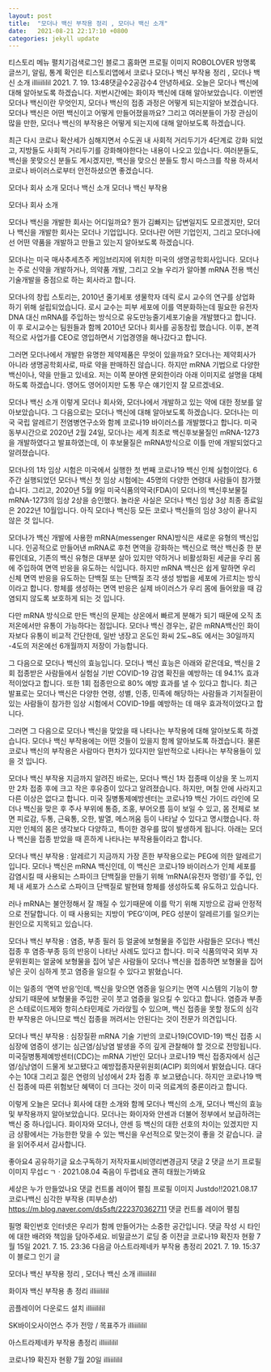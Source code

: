 ```yaml
---
layout: post
title:  "모더나 백신 부작용 정리 , 모더나 백신 소개"
date:   2021-08-21 22:17:10 +0800
categories: jekyll update
---
```

티스토리 메뉴 펼치기검색로그인
블로그 홈화면
프로필 이미지
ROBOLOVER
방명록
글쓰기, 알림, 통계 확인은 티스토리앱에서
코로나
모더나 백신 부작용 정리 , 모더나 백신 소개
illiiililil
2021. 7. 19. 13:48댓글수2공감수4
안녕하세요. 오늘은 모더나 백신에 대해 알아보도록 하겠습니다. 저번시간에는 화이자 백신에 대해 알아보았습니다. 이번엔 모더나 백신이란 무엇인지, 모더나 백신의 접종 과정은 어떻게 되는지알아 보겠습니다. 모더나 백신은 어떤 백신이고 어떻게 만들어졌을까요? 그리고 여러분들이 가장 관심이많을 만한, 모더나 백신의 부작용은 어떻게 되는지에 대해 알아보도록 하겠습니다. 

 




 

최근 다시 코로나 확산세가 심해지면서 수도권 내 사회적 거리두기가 4단계로 강화 되었고, 지방들도 사회적 거리두기를 강화해야한다는 내용이 나오고 있습니다. 여러분들도, 백신을 못맞으신 분들도 계시겠지만, 백신을 맞으신 분들도 항시 마스크를 착용 하셔서 코로나 바이러스로부터 안전하셨으면 좋겠습니다.

 

모더나 회사 소개
모더나 백신 소개
모더나 백신 부작용
 

모더나 회사 소개



 

모더나 백신을 개발한 회사는 어디일까요? 뭔가 김빠지는 답변일지도 모르겠지만, 모더나 백신을 개발한 회사는 모더나 기업입니다. 모더나란 어떤 기업인지, 그리고 모더나에선 어떤 약품을 개발하고 만들고 있는지 알아보도록 하겠습니다. 

 

모더나는 미국 매사추세츠주 케임브리지에 위치한 미국의 생명공학회사입니다. 모더나는 주로 신약을 개발하거나, 의약품 개발, 그리고 오늘 우리가 알아볼 mRNA 전용 백신 기술개발을 중점으로 하는 회사라고 합니다. 

 




 

모더나의 창립 스토리는, 2010년 줄기세포 생물학자 데릭 로시 교수의 연구를 상업화 하기 위해 설립되었습니다. 로시 교수는 피부 세포에 이를 역분화하는데 필요한 유전자 DNA 대신 mRNA를 주입하는 방식으로 유도만능줄기세포기술을 개발했다고 합니다. 이 후 로시교수는 팀원들과 함께 2010년 모더나 회사를 공동창립 했습니다. 이후, 본격적으로 사업가를 CEO로 영입하면서 기업경영을 해나갔다고 합니다. 

 




 

그러면 모더나에서 개발한 유명한 제약제품은 무엇이 있을까요? 모더나는  제약회사가 아니라 생명공학회사로, 따로 약을 판매하진 않습니다. 하지만 mRNA 기법으로 다양한 백신이나, 약을 만들고 있네요. 저는 이쪽 분야엔 문외한이라 아래 이미지로 설명을 대체하도록 하겠습니다. 영어도 영어이지만 도통 무슨 얘기인지 잘 모르겠네요.

 




 

모더나 백신 소개
이렇게 모더나 회사와, 모더나에서 개발하고 있는 약에 대한 정보를 알아보았습니다. 그 다음으로는 모더나 백신에 대해 알아보도록 하겠습니다. 모더나는 미국 국립 알레르기 전염병연구소와 함께 코로나19 바이러스를 개발했다고 합니다. 미국 동부시간으로 2020년 2월 24일, 모더나는 세계 최초로 백신후보물질인 mRNA-1273을 개발하였다고 발표하였는데, 이 후보물질은 mRNA방식으로 이틀 만에 개발되었다고 알려졌습니다.

 

모더나의 1차 임상 시험은 미국에서 실행한 첫 번째 코로나19 백신 인체 실험이었다. 6주간 실행되었던 모더나 백신 첫 임상 시험에는 45명의 다양한 연령대 사람들이 참가했습니다. 그리고, 2020년 5월 9일 미국식품의약국(FDA)이 모더나의 백신후보물질 mRNA-1273의 임상 2상을 승인했다. 놀라운 사실은 모더나 백신 임상 3상 최종 종료일은 2022년 10월입니다. 아직 모더나 백신등 모든 코로나 백신들의 임상 3상이 끝나지 않은 것 입니다.

 

 




 

모더나가 백신 개발에 사용한 mRNA(messenger RNA)방식은 새로운 유형의 백신입니다. 인공적으로 만들어낸 mRNA로 후천 면역을 강화하는 백신으로 핵산 백신중 한 분류인데요, 기존의 백신 유형은 대부분 살아 있지만 약하거나 비활성화된 세균을 우리 몸에 주입하여 면역 반응을 유도하는 식입니다. 하지만 mRNA 백신은 쉽게 말하면 우리 신체 면역 반응을 유도하는 단백질 또는 단백질 조각 생성 방법을 세포에 가르치는 방식이라고 합니다. 항체를 생성하는 면역 반응은 실제 바이러스가 우리 몸에 들어왔을 때 감염되지 않도록 보호하게 되는 것 입니다.

 

다만 mRNA 방식으로 만든 백신의 문제는 상온에서 빠르게 분해가 되기 때문에 오직 초저온에서만 유통이 가능하다는 점입니다. 모더나 백신 경우는, 같은 mRNA백신인 화이자보다 유통이 비교적 간단한데, 일반 냉장고 온도인 화씨 2도~8도 에서는 30일까지 -4도의 저온에선 6개월까지 저장이 가능합니다.

 




 

그 다음으로 모더나 백신의 효능입니다. 모더나 백신 효능은 아래와 같은데요, 백신을 2회 접종받은 사람들에서 실험실 기반 COVID-19 감염 확진을 예방하는 데 94.1% 효과적이었다고 합니다. 또한 1회 접종만으로 80% 예방 효과를 낼 수 있다고 합니다. 최근 발표로는 모더나 백신은 다양한 연령, 성별, 인종, 민족에 해당하는 사람들과 기저질환이 있는 사람들이 참가한 임상 시험에서 COVID-19를 예방하는 데 매우 효과적이었다고 합니다.

 

그러면 그 다음으로 모더나 백신을 맞았을 때 나타나는 부작용에 대해 알아보도록 하겠습니다. 모더나 백신 부작용에는 어떤 것들이 있을지 함께 알아보도록 하겠습니다. 물론 코로나 백신의 부작용은 사람마다 편차가 있다지만 일반적으로 나타나는 부작용들이 있을 것 입니다. 

 




 

모더나 백신 부작용
지금까지 알려진 바로는, 모더나 백신 1차 접종때 이상을 못 느끼지만 2차 접종 후에 크고 작은 후유증이 있다고 알려졌습니다. 하지만, 며칠 안에 사라지고 다른 이상은 없다고 합니다. 미국 질병통제예방센터는 코로나19 백신 가이드 라인에 모더나 백신을 맞은 후 주사 부위에 통증, 조홍, 부어오름 등이 보일 수 있고, 몸 전체로 보면 피로감, 두통, 근육통, 오한, 발열, 메스꺼움 등이 나타날 수 있다고 명시했습니다. 하지만 인체의 몸은 생각보다 다양하고, 특이한 경우를 많이 발생하게 됩니다. 아래는 모더나 백신을 접종 받았을 때 흔하게 나타나는 부작용들이라고 합니다.

 




 

모더나 백신 부작용 : 알레르기
지금까지 가장 흔한 부작용으로는 PEG에 의한 알레르기입니다. 모더나 백신은 mRNA 백신인데, 이 백신은 코로나19 바이러스가 인체 세포를 감염시킬 때 사용되는 스파이크 단백질을 만들기 위해 ‘mRNA(유전자 명령)’를 주입, 인체 내 세포가 스스로 스파이크 단백질로 발현돼 항체를 생성하도록 유도하고 있습니다.

 

러나 mRNA는 불안정해서 잘 깨질 수 있기때문에 이를 막기 위해 지방으로 감싸 안정적으로 전달합니다. 이 때 사용되는 지방이 ‘PEG’이며, PEG 성분이 알레르기를 일으키는 원인으로 지목되고 있습니다.

 




 

모더나 백신 부작용 : 염증, 부종
필러 등 얼굴에 보형물을 주입한 사람들은 모더나 백신 접종 후 염증·부종 등의 반응이 나타난 사례도 있다고 합니다. 미국 식품의약국 외부 자문위원회는 얼굴에 보형물을 집어 넣은 사람들이 모더나 백신을 접종하면 보형물을 집어 넣은 곳이 심하게 붓고 염증을 일으킬 수 있다고 밝혔습니다.

 

이는 일종의 ‘면역 반응’인데, 백신을 맞으면 염증을 일으키는 면역 시스템의 기능이 향상되기 때문에 보형물을 주입한 곳이 붓고 염증을 일으킬 수 있다고 합니다. 염증과 부종은 스테로이드제와 항히스타민제로 가라앉힐 수 있으며, 백신 접종을 못할 정도의 심각한 부작용은 아니므로 백신 접종을 꺼려서는 안된다는 것이 전문가 의견입니다.

 

모더나 백신 부작용 : 심장질환
mRNA 기술 기반의 코로나19(COVID-19) 백신 접종 시 심장에 염증이 생기는 심근염/심낭염 발생을 주의 깊게 관찰해야 할 것으로 전망됩니다. 미국질병통제예방센터(CDC)는 mRNA 기반인 모더나 코로나19 백신 접종자에서 심근염/심낭염이 드물게 보고됐다고 예방접종자문위원회(ACIP) 회의에서 밝혔습니다. 대다수는 10대 그리고 젊은 연령의 남성에서 2차 접종 후 보고됐습니다. 하지만 코로나19 백신 접종에 따른 위험보단 혜택이 더 크다는 것이 미국 의료계의 중론이라고 합니다. 

 

이렇게 오늘은 모더나 회사에 대한 소개와 함께 모더나 백신의 소개, 모더나 백신의 효능 및 부작용까지 알아보았습니다. 모더나는 화이자와 얀센과 더불어 정부에서 보급하려는 백신 중 하나입니다. 화이자와 모더나, 얀센 등 백신의 대한 선호의 차이는 있겠지만 지금 상황에서는 가능한한 맞을 수 있는 백신을 우선적으로 맞는것이 좋을 것 같습니다. 글을 읽어주셔서 감사합니다. 

 


좋아요4
공유하기글 요소구독하기
저작자표시비영리변경금지
댓글 2
댓글 쓰기
프로필 이미지
무섭ㄷㄱㆍ2021.08.04
죽음이 두렵네요 괜히 태웠는가봐요

세상은 누가 만들었나요
댓글 컨트롤 레이어 펼침
프로필 이미지
Justdo!!2021.08.17
코로나백신 심각한 부작용 (피부손상)
https://m.blog.naver.com/ds5sft/222370362711
댓글 컨트롤 레이어 펼침

필명
확인번호
인터넷은 우리가 함께 만들어가는 소중한 공간입니다. 댓글 작성 시 타인에 대한 배려와 책임을 담아주세요.
비밀글쓰기
로딩 중
이전글
코로나19 확진자 현황 7월 15일
2021. 7. 15. 23:36
다음글
아스트라제네카 부작용 총정리
2021. 7. 19. 15:37
이 블로그 인기 글

모더나 백신 부작용 정리 , 모더나 백신 소개
illiiililil

화이자 백신 부작용 총 정리
illiiililil

곰플레이어 다운로드 설치
illiiililil

SK바이오사이언스 주가 전망 / 목표주가
illiiililil

아스트라제네카 부작용 총정리
illiiililil

코로나19 확진자 현황 7월 20일
illiiililil